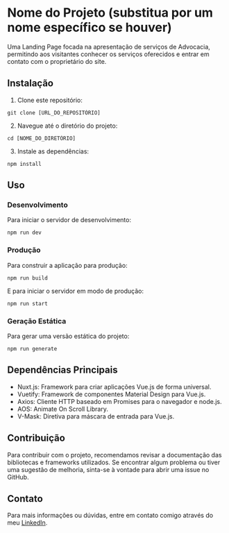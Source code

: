 
# Nome do Projeto (substitua por um nome específico se houver)

Uma Landing Page focada na apresentação de serviços de Advocacia, permitindo aos visitantes conhecer os serviços oferecidos e entrar em contato com o proprietário do site.

## Instalação

1. Clone este repositório:
```
git clone [URL_DO_REPOSITÓRIO]
```

2. Navegue até o diretório do projeto:
```
cd [NOME_DO_DIRETÓRIO]
```

3. Instale as dependências:
```
npm install
```

## Uso

### Desenvolvimento
Para iniciar o servidor de desenvolvimento:
```
npm run dev
```

### Produção
Para construir a aplicação para produção:
```
npm run build
```

E para iniciar o servidor em modo de produção:
```
npm run start
```

### Geração Estática
Para gerar uma versão estática do projeto:
```
npm run generate
```

## Dependências Principais

- Nuxt.js: Framework para criar aplicações Vue.js de forma universal.
- Vuetify: Framework de componentes Material Design para Vue.js.
- Axios: Cliente HTTP baseado em Promises para o navegador e node.js.
- AOS: Animate On Scroll Library.
- V-Mask: Diretiva para máscara de entrada para Vue.js.

## Contribuição

Para contribuir com o projeto, recomendamos revisar a documentação das bibliotecas e frameworks utilizados. Se encontrar algum problema ou tiver uma sugestão de melhoria, sinta-se à vontade para abrir uma issue no GitHub.

## Contato

Para mais informações ou dúvidas, entre em contato comigo através do meu [LinkedIn](https://www.linkedin.com/in/cesar-klemes/).
